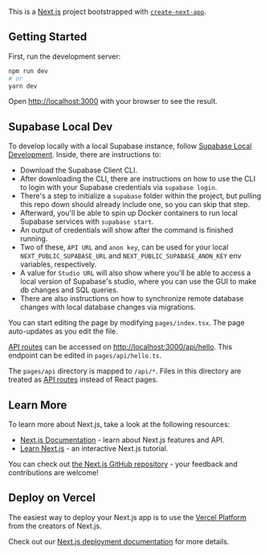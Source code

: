 This is a [Next.js](https://nextjs.org/) project bootstrapped with [`create-next-app`](https://github.com/vercel/next.js/tree/canary/packages/create-next-app).

## Getting Started

First, run the development server:

```bash
npm run dev
# or
yarn dev
```

Open [http://localhost:3000](http://localhost:3000) with your browser to see the result.

## Supabase Local Dev

To develop locally with a local Supabase instance, follow [Supabase Local Development](https://supabase.com/docs/guides/local-development).
Inside, there are instructions to:
 - Download the Supabase Client CLI.
 - After downloading the CLI, there are instructions on how to use the CLI to login with your Supabase credentials via `supabase login`.
 - There's a step to initialize a `supabase` folder within the project, but pulling this repo down should already include one, so you can skip that step.
 - Afterward, you'll be able to spin up Docker containers to run local Supabase services with `supabase start`.
 - An output of credentials will show after the command is finished running.
 - Two of these, `API URL` and `anon key`, can be used for your local `NEXT_PUBLIC_SUPABASE_URL` and `NEXT_PUBLIC_SUPABASE_ANON_KEY` env variables, respectively.
 - A value for `Studio URL` will also show where you'll be able to access a local version of Supabase's studio, where you can use the GUI to make db changes and SQL queries.
 - There are also instructions on how to synchronize remote database changes with local database changes via migrations.

You can start editing the page by modifying `pages/index.tsx`. The page auto-updates as you edit the file.

[API routes](https://nextjs.org/docs/api-routes/introduction) can be accessed on [http://localhost:3000/api/hello](http://localhost:3000/api/hello). This endpoint can be edited in `pages/api/hello.ts`.

The `pages/api` directory is mapped to `/api/*`. Files in this directory are treated as [API routes](https://nextjs.org/docs/api-routes/introduction) instead of React pages.

## Learn More

To learn more about Next.js, take a look at the following resources:

- [Next.js Documentation](https://nextjs.org/docs) - learn about Next.js features and API.
- [Learn Next.js](https://nextjs.org/learn) - an interactive Next.js tutorial.

You can check out [the Next.js GitHub repository](https://github.com/vercel/next.js/) - your feedback and contributions are welcome!

## Deploy on Vercel

The easiest way to deploy your Next.js app is to use the [Vercel Platform](https://vercel.com/new?utm_medium=default-template&filter=next.js&utm_source=create-next-app&utm_campaign=create-next-app-readme) from the creators of Next.js.

Check out our [Next.js deployment documentation](https://nextjs.org/docs/deployment) for more details.
